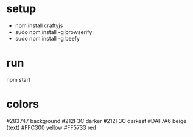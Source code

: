 # setup
- npm install craftyjs
- sudo npm install -g browserify
- sudo npm install -g beefy

# run
npm start

# colors
#283747 background
#212F3C darker
#212F3C darkest
#DAF7A6 beige (text)
#FFC300 yellow
#FF5733 red